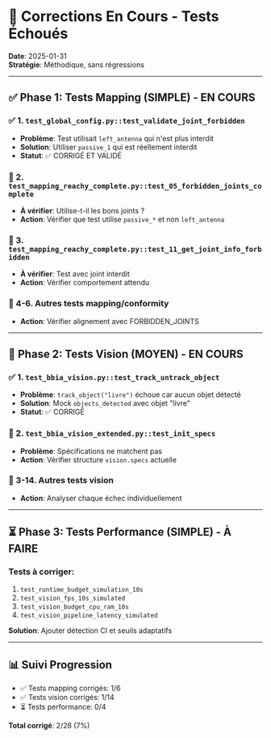 # 🔧 Corrections En Cours - Tests Échoués

**Date**: 2025-01-31  
**Stratégie**: Méthodique, sans régressions

---

## ✅ Phase 1: Tests Mapping (SIMPLE) - EN COURS

### ✅ 1. `test_global_config.py::test_validate_joint_forbidden`
- **Problème**: Test utilisait `left_antenna` qui n'est plus interdit
- **Solution**: Utiliser `passive_1` qui est réellement interdit
- **Statut**: ✅ CORRIGÉ ET VALIDÉ

### 🔄 2. `test_mapping_reachy_complete.py::test_05_forbidden_joints_complete`
- **À vérifier**: Utilise-t-il les bons joints ?
- **Action**: Vérifier que test utilise `passive_*` et non `left_antenna`

### 🔄 3. `test_mapping_reachy_complete.py::test_11_get_joint_info_forbidden`
- **À vérifier**: Test avec joint interdit
- **Action**: Vérifier comportement attendu

### 🔄 4-6. Autres tests mapping/conformity
- **Action**: Vérifier alignement avec FORBIDDEN_JOINTS

---

## 🔄 Phase 2: Tests Vision (MOYEN) - EN COURS

### ✅ 1. `test_bbia_vision.py::test_track_untrack_object`
- **Problème**: `track_object("livre")` échoue car aucun objet détecté
- **Solution**: Mock `objects_detected` avec objet "livre"
- **Statut**: ✅ CORRIGÉ

### 🔄 2. `test_bbia_vision_extended.py::test_init_specs`
- **Problème**: Spécifications ne matchent pas
- **Action**: Vérifier structure `vision.specs` actuelle

### 🔄 3-14. Autres tests vision
- **Action**: Analyser chaque échec individuellement

---

## ⏳ Phase 3: Tests Performance (SIMPLE) - À FAIRE

### Tests à corriger:
1. `test_runtime_budget_simulation_10s`
2. `test_vision_fps_10s_simulated`
3. `test_vision_budget_cpu_ram_10s`
4. `test_vision_pipeline_latency_simulated`

**Solution**: Ajouter détection CI et seuils adaptatifs

---

## 📊 Suivi Progression

- ✅ Tests mapping corrigés: 1/6
- ✅ Tests vision corrigés: 1/14
- ⏳ Tests performance: 0/4

**Total corrigé**: 2/28 (7%)

